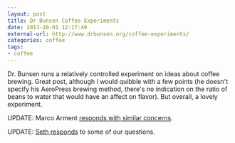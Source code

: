 ```yaml
---
layout: post
title: Dr Bunsen Coffee Experiments
date: 2013-10-01 12:17:49
external-url: http://www.drbunsen.org/coffee-experiments/
categories: coffee
tags:
- coffee
---
```

Dr. Bunsen runs a relatively controlled experiment on ideas about coffee brewing. Great post, although I would quibble with a few points (he doesn't specify his AeroPress brewing method, there's no indication on the ratio of beans to water that would have an affect on flavor). But overall, a lovely experiment. 

UPDATE: Marco Arment [responds with similar concerns](http://www.marco.org/2013/10/01/coffee-experiments).

UPDATE: [Seth responds](http://www.drbunsen.org/coffee-experiments/#update) to some of our questions. 
